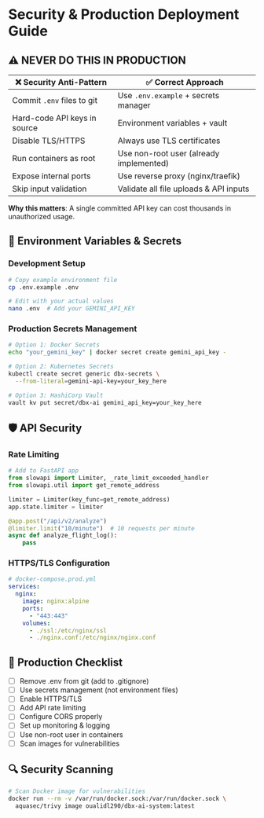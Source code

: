 # Security & Production Deployment Guide

## ⚠️ **NEVER DO THIS IN PRODUCTION**

| ❌ **Security Anti-Pattern** | ✅ **Correct Approach** |
|------------------------------|-------------------------|
| Commit `.env` files to git | Use `.env.example` + secrets manager |
| Hard-code API keys in source | Environment variables + vault |
| Disable TLS/HTTPS | Always use TLS certificates |
| Run containers as root | Use non-root user (already implemented) |
| Expose internal ports | Use reverse proxy (nginx/traefik) |
| Skip input validation | Validate all file uploads & API inputs |

**Why this matters**: A single committed API key can cost thousands in unauthorized usage.

## 🔐 Environment Variables & Secrets

### Development Setup
```bash
# Copy example environment file
cp .env.example .env

# Edit with your actual values
nano .env  # Add your GEMINI_API_KEY
```

### Production Secrets Management
```bash
# Option 1: Docker Secrets
echo "your_gemini_key" | docker secret create gemini_api_key -

# Option 2: Kubernetes Secrets
kubectl create secret generic dbx-secrets \
  --from-literal=gemini-api-key=your_key_here

# Option 3: HashiCorp Vault
vault kv put secret/dbx-ai gemini_api_key=your_key_here
```

## 🛡️ API Security

### Rate Limiting
```python
# Add to FastAPI app
from slowapi import Limiter, _rate_limit_exceeded_handler
from slowapi.util import get_remote_address

limiter = Limiter(key_func=get_remote_address)
app.state.limiter = limiter

@app.post("/api/v2/analyze")
@limiter.limit("10/minute")  # 10 requests per minute
async def analyze_flight_log():
    pass
```

### HTTPS/TLS Configuration
```yaml
# docker-compose.prod.yml
services:
  nginx:
    image: nginx:alpine
    ports:
      - "443:443"
    volumes:
      - ./ssl:/etc/nginx/ssl
      - ./nginx.conf:/etc/nginx/nginx.conf
```

## 🚀 Production Checklist

- [ ] Remove .env from git (add to .gitignore)
- [ ] Use secrets management (not environment files)
- [ ] Enable HTTPS/TLS
- [ ] Add API rate limiting
- [ ] Configure CORS properly
- [ ] Set up monitoring & logging
- [ ] Use non-root user in containers
- [ ] Scan images for vulnerabilities

## 🔍 Security Scanning
```bash
# Scan Docker image for vulnerabilities
docker run --rm -v /var/run/docker.sock:/var/run/docker.sock \
  aquasec/trivy image oualidl290/dbx-ai-system:latest
```